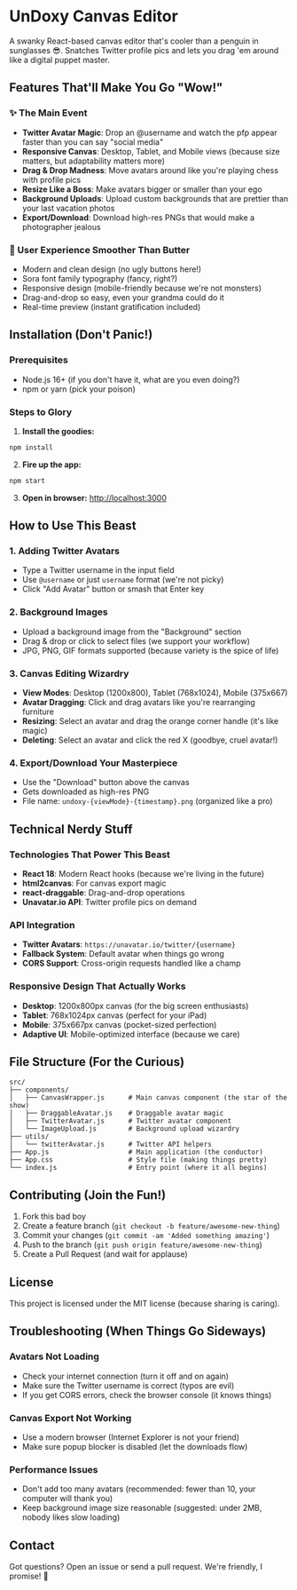 # UnDoxy Canvas Editor

A swanky React-based canvas editor that's cooler than a penguin in sunglasses 😎. Snatches Twitter profile pics and lets you drag 'em around like a digital puppet master.

## Features That'll Make You Go "Wow!"

### ✨ The Main Event
- **Twitter Avatar Magic**: Drop an @username and watch the pfp appear faster than you can say "social media"
- **Responsive Canvas**: Desktop, Tablet, and Mobile views (because size matters, but adaptability matters more)
- **Drag & Drop Madness**: Move avatars around like you're playing chess with profile pics
- **Resize Like a Boss**: Make avatars bigger or smaller than your ego
- **Background Uploads**: Upload custom backgrounds that are prettier than your last vacation photos
- **Export/Download**: Download high-res PNGs that would make a photographer jealous

### 🎨 User Experience Smoother Than Butter
- Modern and clean design (no ugly buttons here!)
- Sora font family typography (fancy, right?)
- Responsive design (mobile-friendly because we're not monsters)
- Drag-and-drop so easy, even your grandma could do it
- Real-time preview (instant gratification included)

## Installation (Don't Panic!)

### Prerequisites
- Node.js 16+ (if you don't have it, what are you even doing?)
- npm or yarn (pick your poison)

### Steps to Glory

1. **Install the goodies:**
```bash
npm install
```

2. **Fire up the app:**
```bash
npm start
```

3. **Open in browser:**
[http://localhost:3000](http://localhost:3000)

## How to Use This Beast

### 1. Adding Twitter Avatars
- Type a Twitter username in the input field
- Use `@username` or just `username` format (we're not picky)
- Click "Add Avatar" button or smash that Enter key

### 2. Background Images
- Upload a background image from the "Background" section
- Drag & drop or click to select files (we support your workflow)
- JPG, PNG, GIF formats supported (because variety is the spice of life)

### 3. Canvas Editing Wizardry
- **View Modes**: Desktop (1200x800), Tablet (768x1024), Mobile (375x667)
- **Avatar Dragging**: Click and drag avatars like you're rearranging furniture
- **Resizing**: Select an avatar and drag the orange corner handle (it's like magic)
- **Deleting**: Select an avatar and click the red X (goodbye, cruel avatar!)

### 4. Export/Download Your Masterpiece
- Use the "Download" button above the canvas
- Gets downloaded as high-res PNG
- File name: `undoxy-{viewMode}-{timestamp}.png` (organized like a pro)

## Technical Nerdy Stuff

### Technologies That Power This Beast
- **React 18**: Modern React hooks (because we're living in the future)
- **html2canvas**: For canvas export magic
- **react-draggable**: Drag-and-drop operations
- **Unavatar.io API**: Twitter profile pics on demand

### API Integration
- **Twitter Avatars**: `https://unavatar.io/twitter/{username}`
- **Fallback System**: Default avatar when things go wrong
- **CORS Support**: Cross-origin requests handled like a champ

### Responsive Design That Actually Works
- **Desktop**: 1200x800px canvas (for the big screen enthusiasts)
- **Tablet**: 768x1024px canvas (perfect for your iPad)
- **Mobile**: 375x667px canvas (pocket-sized perfection)
- **Adaptive UI**: Mobile-optimized interface (because we care)

## File Structure (For the Curious)

```
src/
├── components/
│   ├── CanvasWrapper.js      # Main canvas component (the star of the show)
│   ├── DraggableAvatar.js    # Draggable avatar magic
│   ├── TwitterAvatar.js      # Twitter avatar component
│   └── ImageUpload.js        # Background upload wizardry
├── utils/
│   └── twitterAvatar.js      # Twitter API helpers
├── App.js                    # Main application (the conductor)
├── App.css                   # Style file (making things pretty)
└── index.js                  # Entry point (where it all begins)
```

## Contributing (Join the Fun!)

1. Fork this bad boy
2. Create a feature branch (`git checkout -b feature/awesome-new-thing`)
3. Commit your changes (`git commit -am 'Added something amazing'`)
4. Push to the branch (`git push origin feature/awesome-new-thing`)
5. Create a Pull Request (and wait for applause)

## License

This project is licensed under the MIT license (because sharing is caring).

## Troubleshooting (When Things Go Sideways)

### Avatars Not Loading
- Check your internet connection (turn it off and on again)
- Make sure the Twitter username is correct (typos are evil)
- If you get CORS errors, check the browser console (it knows things)

### Canvas Export Not Working
- Use a modern browser (Internet Explorer is not your friend)
- Make sure popup blocker is disabled (let the downloads flow)

### Performance Issues
- Don't add too many avatars (recommended: fewer than 10, your computer will thank you)
- Keep background image size reasonable (suggested: under 2MB, nobody likes slow loading)

## Contact

Got questions? Open an issue or send a pull request. We're friendly, I promise! 🤝 